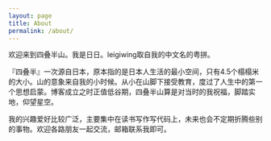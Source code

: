 ```yaml
---
layout: page
title: About
permalink: /about/
---
```


欢迎来到四叠半山。我是日日。leigiwing取自我的中文名的粤拼。

『四叠半』一次源自日本，原本指的是日本人生活的最小空间，只有4.5个榻榻米的大小。山的意象来自我的小时候。从小在山脚下接受教育，度过了人生中的第一个思想启蒙。博客成立之时正值低谷期，四叠半山算是对当时的我祝福，脚踏实地，仰望星空。

我的兴趣爱好比较广泛，主要集中在读书写作写代码上，未来也会不定期折腾些别的事物。欢迎各路朋友一起交流，邮箱联系我即可。